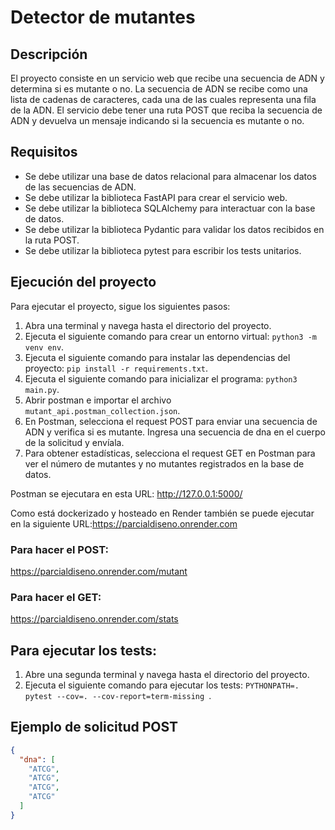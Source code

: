 # Detector de mutantes

## Descripción

El proyecto consiste en un servicio web que recibe una secuencia de ADN y determina si es mutante o no. La secuencia de ADN se recibe como una lista de cadenas de caracteres, cada una de las cuales representa una fila de la ADN. El servicio debe tener una ruta POST que reciba la secuencia de ADN y devuelva un mensaje indicando si la secuencia es mutante o no.

## Requisitos

- Se debe utilizar una base de datos relacional para almacenar los datos de las secuencias de ADN.
- Se debe utilizar la biblioteca FastAPI para crear el servicio web.
- Se debe utilizar la biblioteca SQLAlchemy para interactuar con la base de datos.
- Se debe utilizar la biblioteca Pydantic para validar los datos recibidos en la ruta POST.
- Se debe utilizar la biblioteca pytest para escribir los tests unitarios.

## Ejecución del proyecto

Para ejecutar el proyecto, sigue los siguientes pasos:

1. Abra una terminal y navega hasta el directorio del proyecto.
2. Ejecuta el siguiente comando para crear un entorno virtual: `python3 -m venv env`.
3. Ejecuta el siguiente comando para instalar las dependencias del proyecto: `pip install -r requirements.txt`.
4. Ejecuta el siguiente comando para inicializar el programa: `python3 main.py`.
5. Abrir postman e importar el archivo `mutant_api.postman_collection.json`.
6. En Postman, selecciona el request POST para enviar una secuencia de ADN y verifica si es mutante. Ingresa una secuencia de dna en el cuerpo de la solicitud y envíala.
7. Para obtener estadísticas, selecciona el request GET en Postman para ver el número de mutantes y no mutantes registrados en la base de datos.

Postman se ejecutara en esta URL: http://127.0.0.1:5000/

Como está dockerizado y hosteado en Render también se puede ejecutar en la siguiente URL:https://parcialdiseno.onrender.com

### Para hacer el POST:
 https://parcialdiseno.onrender.com/mutant

 ### Para hacer el GET:
 https://parcialdiseno.onrender.com/stats

## Para ejecutar los tests:
1. Abre una segunda terminal y navega hasta el directorio del proyecto.
2. Ejecuta el siguiente comando para ejecutar los tests: `PYTHONPATH=. pytest --cov=. --cov-report=term-missing `.

## Ejemplo de solicitud POST
```json
{
  "dna": [
    "ATCG",
    "ATCG",
    "ATCG",
    "ATCG"
  ]
}
```
